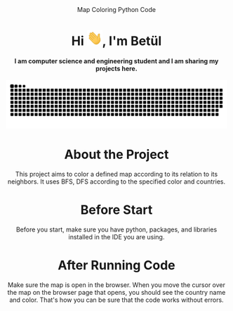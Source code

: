 <div align="center">       Map Coloring Python Code </div>

<div align="center">
<h1 align="center">Hi <img width="35" src="https://github.com/1999AZZAR/1999AZZAR/blob/main/resources/img/waving.gif">, I'm Betül</h1>
<h4 align="center">I am computer science and engineering student and I am sharing my projects here. </h4>

<!-- see my <a href="" target="_blank">resume</a> for more --> 
</div>

<div align="center">
  <a href="https://1999azzar.github.io/1999AZZAR/">
  <img  src="https://github.com/1999AZZAR/1999AZZAR/blob/main/resources/img/grid-snake.svg"
       alt="snake" /></a>
</div>


<div align="center">


<!-- About the Project -->
 <h1>    About the Project   </h1>


<div align="center"> 
This project aims to color a defined map according to its relation to its neighbors.
 It uses BFS, DFS according to the specified color and countries.
</div>


<!-- TechStack -->
<h1>     Before Start   </h1>
<div align="center"> 
Before you start, make sure you have python, packages, and libraries installed in the IDE you are using.
</div>

<h1>     After Running Code   </h1>
<div align="center"> 
Make sure the map is open in the browser. When you move the cursor over the map on the browser page that opens, you should see the country name and color. That's how you can be sure that the code works without errors.
</div>

